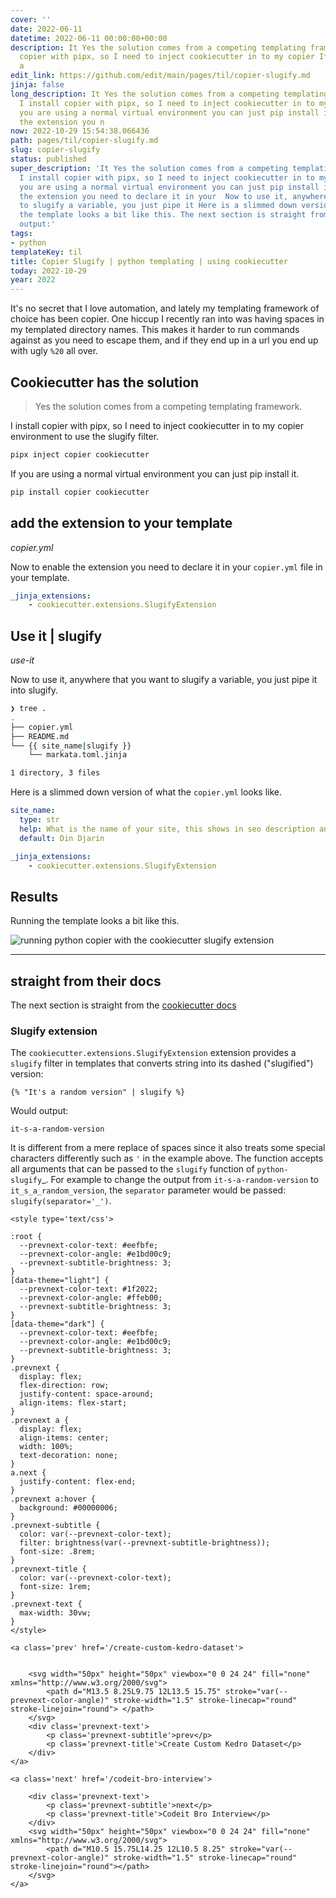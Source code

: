 ```yaml
---
cover: ''
date: 2022-06-11
datetime: 2022-06-11 00:00:00+00:00
description: It Yes the solution comes from a competing templating framework. I install
  copier with pipx, so I need to inject cookiecutter in to my copier If you are using
  a
edit_link: https://github.com/edit/main/pages/til/copier-slugify.md
jinja: false
long_description: It Yes the solution comes from a competing templating framework.
  I install copier with pipx, so I need to inject cookiecutter in to my copier If
  you are using a normal virtual environment you can just pip install it. Now to enable
  the extension you n
now: 2022-10-29 15:54:38.066436
path: pages/til/copier-slugify.md
slug: copier-slugify
status: published
super_description: 'It Yes the solution comes from a competing templating framework.
  I install copier with pipx, so I need to inject cookiecutter in to my copier If
  you are using a normal virtual environment you can just pip install it. Now to enable
  the extension you need to declare it in your  Now to use it, anywhere that you want
  to slugify a variable, you just pipe it Here is a slimmed down version of what the  Running
  the template looks a bit like this. The next section is straight from the  The  Would
  output:'
tags:
- python
templateKey: til
title: Copier Slugify | python templating | using cookiecutter
today: 2022-10-29
year: 2022
---
```


It's no secret that I love automation, and lately my templating framework of
choice has been copier.  One hiccup I recently ran into was having spaces in my
templated directory names.  This makes it harder to run commands against as you
need to escape them, and if they end up in a url you end up with ugly `%20` all
over.

## Cookiecutter has the solution

> Yes the solution comes from a competing templating framework.

I install copier with pipx, so I need to inject cookiecutter in to my copier
environment to use the slugify filter.

``` bash
pipx inject copier cookiecutter
```

If you are using a normal virtual environment you can just pip install it.

``` bash
pip install copier cookiecutter
```

## add the extension to your template

_copier.yml_

Now to enable the extension you need to declare it in your `copier.yml` file in
your template.

``` yaml
_jinja_extensions:
    - cookiecutter.extensions.SlugifyExtension
```
## Use it | slugify

_use-it_

Now to use it, anywhere that you want to slugify a variable, you just pipe it
into slugify.


``` bash
❯ tree .
.
├── copier.yml
├── README.md
└── {{ site_name|slugify }}
    └── markata.toml.jinja

1 directory, 3 files
```

Here is a slimmed down version of what the `copier.yml` looks like.

``` yml
site_name:
  type: str
  help: What is the name of your site, this shows in seo description and the site title.
  default: Din Djarin

_jinja_extensions:
    - cookiecutter.extensions.SlugifyExtension
```

## Results

Running the template looks a bit like this.

![running python copier with the cookiecutter slugify extension](https://screenshots.waylonwalker.com/copier-cookiecutter-slugify.webp)

---

## straight from their docs

The next section is straight from the [cookiecutter docs](
https://cookiecutter.readthedocs.io/en/latest/advanced/template_extensions.html#slugify-extension)

### Slugify extension

The `cookiecutter.extensions.SlugifyExtension` extension provides a `slugify`
filter in templates that converts string into its dashed ("slugified") version:


``` jinja
{% "It's a random version" | slugify %}
```

Would output:

```
it-s-a-random-version
```

It is different from a mere replace of spaces since it also treats some special
characters differently such as `'` in the example above. The function accepts
all arguments that can be passed to the `slugify` function of
`python-slugify`_. For example to change the output from
`it-s-a-random-version` to `it_s_a_random_version`, the `separator` parameter
would be passed: `slugify(separator='_')`.
<div class='prevnext'>

    <style type='text/css'>

    :root {
      --prevnext-color-text: #eefbfe;
      --prevnext-color-angle: #e1bd00c9;
      --prevnext-subtitle-brightness: 3;
    }
    [data-theme="light"] {
      --prevnext-color-text: #1f2022;
      --prevnext-color-angle: #ffeb00;
      --prevnext-subtitle-brightness: 3;
    }
    [data-theme="dark"] {
      --prevnext-color-text: #eefbfe;
      --prevnext-color-angle: #e1bd00c9;
      --prevnext-subtitle-brightness: 3;
    }
    .prevnext {
      display: flex;
      flex-direction: row;
      justify-content: space-around;
      align-items: flex-start;
    }
    .prevnext a {
      display: flex;
      align-items: center;
      width: 100%;
      text-decoration: none;
    }
    a.next {
      justify-content: flex-end;
    }
    .prevnext a:hover {
      background: #00000006;
    }
    .prevnext-subtitle {
      color: var(--prevnext-color-text);
      filter: brightness(var(--prevnext-subtitle-brightness));
      font-size: .8rem;
    }
    .prevnext-title {
      color: var(--prevnext-color-text);
      font-size: 1rem;
    }
    .prevnext-text {
      max-width: 30vw;
    }
    </style>
    
    <a class='prev' href='/create-custom-kedro-dataset'>
    

        <svg width="50px" height="50px" viewbox="0 0 24 24" fill="none" xmlns="http://www.w3.org/2000/svg">
            <path d="M13.5 8.25L9.75 12L13.5 15.75" stroke="var(--prevnext-color-angle)" stroke-width="1.5" stroke-linecap="round" stroke-linejoin="round"> </path>
        </svg>
        <div class='prevnext-text'>
            <p class='prevnext-subtitle'>prev</p>
            <p class='prevnext-title'>Create Custom Kedro Dataset</p>
        </div>
    </a>
    
    <a class='next' href='/codeit-bro-interview'>
    
        <div class='prevnext-text'>
            <p class='prevnext-subtitle'>next</p>
            <p class='prevnext-title'>Codeit Bro Interview</p>
        </div>
        <svg width="50px" height="50px" viewbox="0 0 24 24" fill="none" xmlns="http://www.w3.org/2000/svg">
            <path d="M10.5 15.75L14.25 12L10.5 8.25" stroke="var(--prevnext-color-angle)" stroke-width="1.5" stroke-linecap="round" stroke-linejoin="round"></path>
        </svg>
    </a>
  </div>